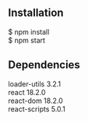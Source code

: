 ## Installation 
$ npm install \
$ npm start 
## Dependencies
loader-utils 3.2.1 \
react 18.2.0 \
react-dom 18.2.0 \
react-scripts 5.0.1
